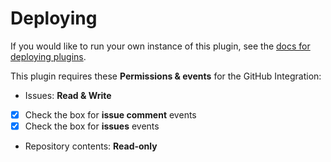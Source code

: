 # Deploying

If you would like to run your own instance of this plugin, see the [docs for deploying plugins](https://github.com/probot/probot/blob/master/docs/deployment.md).

This plugin requires these **Permissions & events** for the GitHub Integration:

- Issues: **Read & Write**
 - [x] Check the box for **issue comment** events
 - [x] Check the box for **issues** events
- Repository contents: **Read-only**

